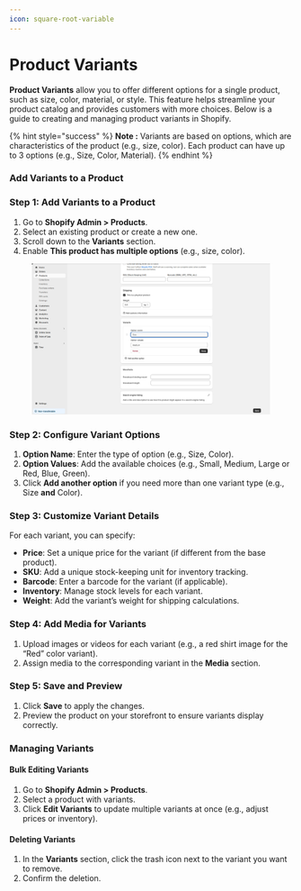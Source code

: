 ```yaml
---
icon: square-root-variable
---
```


# Product Variants

**Product Variants** allow you to offer different options for a single product, such as size, color, material, or style. This feature helps streamline your product catalog and provides customers with more choices. Below is a guide to creating and managing product variants in Shopify.

{% hint style="success" %}
**Note :** Variants are based on options, which are characteristics of the product (e.g., size, color). Each product can have up to 3 options (e.g., Size, Color, Material).
{% endhint %}

### &#x20;**Add Variants to a Product**

### **Step 1: Add Variants to a Product**

1. Go to **Shopify Admin > Products**.
2. Select an existing product or create a new one.
3. Scroll down to the **Variants** section.
4. Enable **This product has multiple options** (e.g., size, color).

<figure><img src="../.gitbook/assets/product-verient.jpg" alt=""><figcaption></figcaption></figure>

### **Step 2: Configure Variant Options**

1. **Option Name**: Enter the type of option (e.g., Size, Color).
2. **Option Values**: Add the available choices (e.g., Small, Medium, Large or Red, Blue, Green).
3. Click **Add another option** if you need more than one variant type (e.g., Size **and** Color).

### **Step 3: Customize Variant Details**

For each variant, you can specify:

* **Price**: Set a unique price for the variant (if different from the base product).
* **SKU**: Add a unique stock-keeping unit for inventory tracking.
* **Barcode**: Enter a barcode for the variant (if applicable).
* **Inventory**: Manage stock levels for each variant.
* **Weight**: Add the variant’s weight for shipping calculations.

### **Step 4: Add Media for Variants**

1. Upload images or videos for each variant (e.g., a red shirt image for the “Red” color variant).
2. Assign media to the corresponding variant in the **Media** section.

### **Step 5: Save and Preview**

1. Click **Save** to apply the changes.
2. Preview the product on your storefront to ensure variants display correctly.

### **Managing Variants**

#### **Bulk Editing Variants**

1. Go to **Shopify Admin > Products**.
2. Select a product with variants.
3. Click **Edit Variants** to update multiple variants at once (e.g., adjust prices or inventory).

#### **Deleting Variants**

1. In the **Variants** section, click the trash icon next to the variant you want to remove.
2. Confirm the deletion.



